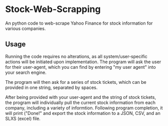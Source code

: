 # Stock-Web-Scrapping
An python code to web-scrape Yahoo Finance for stock information for various companies.

## Usage
Running the code requires no alterations, as all system/user-specific actions will be initiated upon implementation. The program will ask the user for their user-agent, which you can find by entering "my user agent" into your search engine.

The program will then ask for a series of stock tickets, which can be provided in one string, separated by spaces.

After being provided with your user-agent and the string of stock tickets, the program will individually pull the current stock information from each company, including a variety of informtion. Following program completion, it will print ("Done!" and export the stock information to a JSON, CSV, and an SLXS (excel) file.
